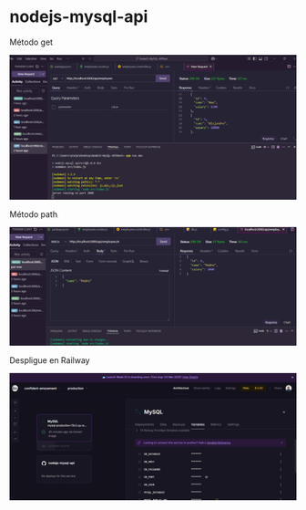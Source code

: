 # nodejs-mysql-api

Método get

![rutas](imagenes/imagen1.PNG)

Método path

![rutas](imagenes/imagen3.PNG)

Despligue en Railway

![rutas](imagenes/imagen2.PNG)
